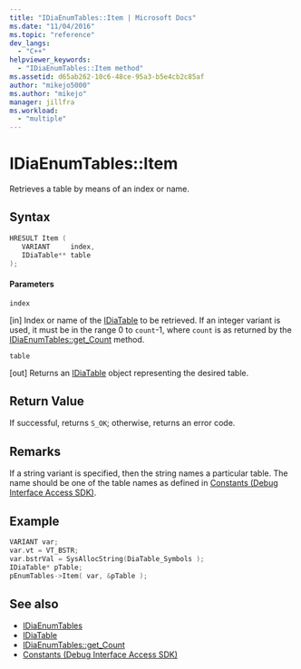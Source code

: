 ```yaml
---
title: "IDiaEnumTables::Item | Microsoft Docs"
ms.date: "11/04/2016"
ms.topic: "reference"
dev_langs:
  - "C++"
helpviewer_keywords:
  - "IDiaEnumTables::Item method"
ms.assetid: d65ab262-10c6-48ce-95a3-b5e4cb2c85af
author: "mikejo5000"
ms.author: "mikejo"
manager: jillfra
ms.workload:
  - "multiple"
---
```

# IDiaEnumTables::Item
Retrieves a table by means of an index or name.

## Syntax

```C++
HRESULT Item ( 
   VARIANT     index,
   IDiaTable** table
);
```

#### Parameters
 `index`

[in] Index or name of the [IDiaTable](../../debugger/debug-interface-access/idiatable.md) to be retrieved. If an integer variant is used, it must be in the range 0 to `count`-1, where `count` is as returned by the [IDiaEnumTables::get_Count](../../debugger/debug-interface-access/idiaenumtables-get-count.md) method.

 `table`

[out] Returns an [IDiaTable](../../debugger/debug-interface-access/idiatable.md) object representing the desired table.

## Return Value
 If successful, returns `S_OK`; otherwise, returns an error code.

## Remarks
 If a string variant is specified, then the string names a particular table. The name should be one of the table names as defined in [Constants (Debug Interface Access SDK)](../../debugger/debug-interface-access/constants-debug-interface-access-sdk.md).

## Example

```C++
VARIANT var;
var.vt = VT_BSTR;
var.bstrVal = SysAllocString(DiaTable_Symbols );
IDiaTable* pTable;
pEnumTables->Item( var, &pTable );
```

## See also
- [IDiaEnumTables](../../debugger/debug-interface-access/idiaenumtables.md)
- [IDiaTable](../../debugger/debug-interface-access/idiatable.md)
- [IDiaEnumTables::get_Count](../../debugger/debug-interface-access/idiaenumtables-get-count.md)
- [Constants (Debug Interface Access SDK)](../../debugger/debug-interface-access/constants-debug-interface-access-sdk.md)